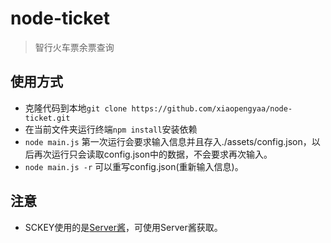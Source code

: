 # node-ticket

> 智行火车票余票查询

## 使用方式
  * 克隆代码到本地``` git clone https://github.com/xiaopengyaa/node-ticket.git ``` 
  * 在当前文件夹运行终端``` npm install ```安装依赖
  * ```node main.js``` 第一次运行会要求输入信息并且存入./assets/config.json，以后再次运行只会读取config.json中的数据，不会要求再次输入。
  * ```node main.js -r``` 可以重写config.json(重新输入信息)。

## 注意
  * SCKEY使用的是[Server酱](http://sc.ftqq.com/3.version)，可使用Server酱获取。
